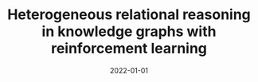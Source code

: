 ---
# Documentation: https://wowchemy.com/docs/managing-content/

title: Heterogeneous relational reasoning in knowledge graphs with reinforcement learning
subtitle: ''
summary: ''
authors:
- Mandana Saebi
- Steven Kreig
- Chuxu Zhang
- Meng Jiang
- kajdanowicz
- Nitesh Chawla
tags: []
categories: []
date: '2022-01-01'
lastmod: 2022-10-07T05:43:01Z
featured: false
draft: false

# Featured image
# To use, add an image named `featured.jpg/png` to your page's folder.
# Focal points: Smart, Center, TopLeft, Top, TopRight, Left, Right, BottomLeft, Bottom, BottomRight.
image:
  caption: ''
  focal_point: ''
  preview_only: false

# Projects (optional).
#   Associate this post with one or more of your projects.
#   Simply enter your project's folder or file name without extension.
#   E.g. `projects = ["internal-project"]` references `content/project/deep-learning/index.md`.
#   Otherwise, set `projects = []`.
projects: []
publishDate: '2022-10-07T05:43:00.151577Z'
publication_types:
- '2'
abstract: ''
publication: '*Information Fusion*'
doi: 10.1016/j.inffus.2022.07.001
---